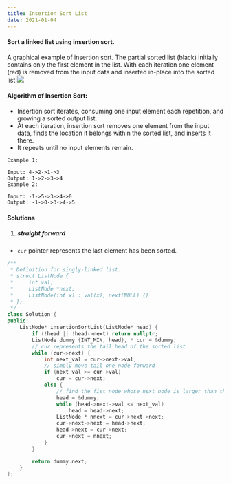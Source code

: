 ```yaml
---
title: Insertion Sort List
date: 2021-01-04
---
```

#### Sort a linked list using insertion sort.


A graphical example of insertion sort. The partial sorted list (black) initially contains only the first element in the list.
With each iteration one element (red) is removed from the input data and inserted in-place into the sorted list
![](https://upload.wikimedia.org/wikipedia/commons/0/0f/Insertion-sort-example-300px.gif)

#### Algorithm of Insertion Sort:

- Insertion sort iterates, consuming one input element each repetition, and growing a sorted output list.
- At each iteration, insertion sort removes one element from the input data, finds the location it belongs within the sorted list, and inserts it there.
- It repeats until no input elements remain.

```
Example 1:

Input: 4->2->1->3
Output: 1->2->3->4
Example 2:

Input: -1->5->3->4->0
Output: -1->0->3->4->5
```

#### Solutions

1. ##### straight forward

- `cur` pointer represents the last element has been sorted.

```cpp
/**
 * Definition for singly-linked list.
 * struct ListNode {
 *     int val;
 *     ListNode *next;
 *     ListNode(int x) : val(x), next(NULL) {}
 * };
 */
class Solution {
public:
    ListNode* insertionSortList(ListNode* head) {
        if (!head || !head->next) return nullptr;
        ListNode dummy {INT_MIN, head}, * cur = &dummy; 
        // cur represents the tail head of the sorted list
        while (cur->next) {
            int next_val = cur->next->val;
            // simply move tail one node forward
            if (next_val >= cur->val)
                cur = cur->next;
            else {
                // find the fist node whose next node is larger than the inserting node.
                head = &dummy;
                while (head->next->val <= next_val)
                    head = head->next;
                ListNode * nnext = cur->next->next;
                cur->next->next = head->next;
                head->next = cur->next;
                cur->next = nnext;
            }
        }

        return dummy.next;
    }
};
```